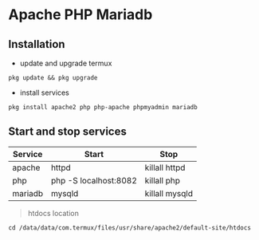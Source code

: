 # Apache PHP Mariadb
## Installation 

- update and upgrade termux
```termux
pkg update && pkg upgrade
```

- install services 
```termux
pkg install apache2 php php-apache phpmyadmin mariadb
```
## Start and stop services

|Service  | Start         | Stop          |
|---------|---------------|---------------|
|apache   | httpd         | killall httpd |
|php      | php -S localhost:8082 | killall php|
|mariadb  | mysqld         | killall mysqld|

> htdocs location

```termux
cd /data/data/com.termux/files/usr/share/apache2/default-site/htdocs
```
